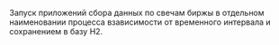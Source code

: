 Запуск приложений сбора данных по свечам биржы в отдельном наименовании процесса взависимости от временного интервала и сохранением в базу H2.
